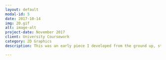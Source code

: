```yaml
---
layout: default
modal-id: 5
date: 2017-10-14
img: 2D.gif
alt: image-alt
project-date: November 2017
client: University Coursework
category: 2D Graphics
description: This was an early piece I developed from the ground up, starting by drawing 2D lines and building to have shapes and animations, and finally physics. This 2D simulation was written in Javascript. The code for this project can be found on my Github <u><a href="https://github.com/ArmerJacob/2D-Coursework."  target="_blank" > Here!</a></u><br><br><br><canvas id="mainCanvas" width="900" height="650"> Your browser does not support the canvas tag </canvas> <script src="/js/main.js"></script> 

---
```

